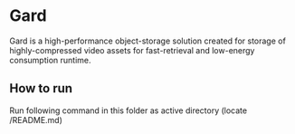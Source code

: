 # Gard
Gard is a high-performance object-storage solution created for storage of highly-compressed video assets for fast-retrieval and low-energy consumption runtime.

## How to run
Run following command in this folder as active directory (locate /README.md)

```

```
